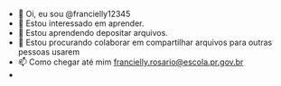 - 👋 Oi, eu sou @francielly12345
- 👀 Estou interessado em aprender.
- 🌱 Estou aprendendo depositar arquivos.
- 💞️ Estou procurando colaborar em compartilhar arquivos para outras pessoas usarem
- 📫 Como chegar até mim francielly.rosario@escola.pr.gov.br
-
<!---
francielly12345/francielly12345 is a ✨ special ✨ repository because its `README.md` (this file) appears on your GitHub profile.
You can click the Preview link to take a look at your changes.
--->
